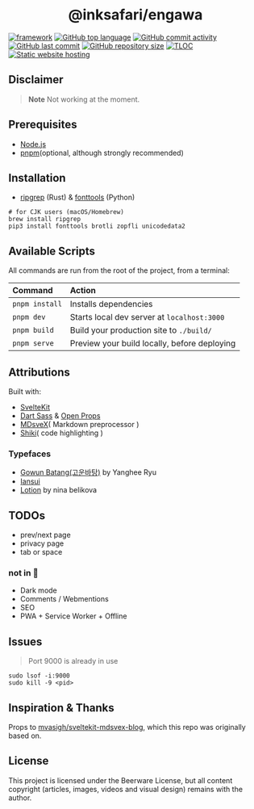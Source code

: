 <h1 align="center">
  @inksafari/engawa
</h1>
<!-- Live at example.com -->

[![framework][framework-badge]][svelte-url]
[![GitHub top language][lang-badge]][repo-url]
[![GitHub commit activity][activity-badge]][activity]
[![GitHub last commit][last-commit-badge]][activity]
[![GitHub repository size][size-badge]][repo-url]
[![TLOC][tloc-badge]][repo-url]
[![Static website hosting][hosting-badge]][hosting-url]

## Disclaimer
> **Note**
> Not working at the moment.

## Prerequisites
- [Node.js](https://nodejs.org)
- [pnpm](https://pnpm.io/)(optional, although strongly recommended)

## Installation
- [ripgrep](https://github.com/BurntSushi/ripgrep) (Rust) & [fonttools](https://github.com/fonttools/fonttools) (Python)

```
# for CJK users (macOS/Homebrew)
brew install ripgrep
pip3 install fonttools brotli zopfli unicodedata2
```

## Available Scripts
All commands are run from the root of the project, from a terminal:

| Command         | Action                                       |
|:----------------|:-------------------------------------------- |
| `pnpm install`  | Installs dependencies                        |
| `pnpm dev`      | Starts local dev server at `localhost:3000`  |
| `pnpm build`    | Build your production site to `./build/`     |
| `pnpm serve`    | Preview your build locally, before deploying |

## Attributions
Built with:
- [SvelteKit](https://kit.svelte.dev/)
- [Dart Sass](https://sass-lang.com/) & [Open Props](https://open-props.style/)
- [MDsveX](https://mdsvex.pngwn.io/docs)( Markdown preprocessor )
- [Shiki](https://shikijs.github.io/twoslash/)( code highlighting )

### Typefaces
- [Gowun Batang(고운바탕)](https://github.com/yangheeryu/Gowun-Batang) by Yanghee Ryu
- [Iansui](https://github.com/ButTaiwan/iansui)
- [Lotion](https://font.nina.coffee/) by nina belikova

## TODOs
- prev/next page
- privacy page
- tab or space

### not in 📝
- Dark mode
- Comments / Webmentions
- SEO
- PWA + Service Worker + Offline

## Issues
> Port 9000 is already in use

```
sudo lsof -i:9000
sudo kill -9 <pid>
```

## Inspiration & Thanks
Props to [mvasigh/sveltekit-mdsvex-blog](https://github.com/mvasigh/sveltekit-mdsvex-blog), which this repo was originally based on.

## License
This project is licensed under the Beerware License, but all content copyright (articles, images, videos and visual design) remains with the author.

<!-- TODO: FOSSA -->
[framework-badge]: https://img.shields.io/badge/framework-SvelteKit-orange.svg?style=flat-square&logo=svelte&logoColor=white
[svelte-url]: https://kit.svelte.dev
[activity-badge]: https://img.shields.io/github/commit-activity/m/inksafari/engawa.svg?style=flat-square&color=%2300a8ff
[activity]: https://github.com/inksafari/engawa/graphs/commit-activity
[last-commit-badge]: https://img.shields.io/github/last-commit/inksafari/engawa/main.svg?style=flat-square
[size-badge]: https://img.shields.io/github/repo-size/inksafari/engawa.svg?style=flat-square&color=ff69b4
[repo-url]: https://github.com/inksafari/engawa
[lang-badge]: https://img.shields.io/github/languages/top/inksafari/engawa.svg?style=flat-square&logoColor=white&color=654FF0
[tloc-badge]: https://tokei.rs/b1/github/inksafari/engawa
[hosting-badge]: https://img.shields.io/badge/Cloud-Google_Firebase-informational?style=flat-square&logo=firebase&logoColor=white&color=FFCB2B
[hosting-url]: https://firebase.google.com/
